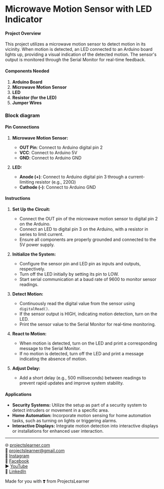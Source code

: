 # Microwave Motion Sensor with LED Indicator

#### Project Overview

This project utilizes a microwave motion sensor to detect motion in its vicinity. When motion is detected, an LED connected to an Arduino board lights up, providing a visual indication of the detected motion. The sensor's output is monitored through the Serial Monitor for real-time feedback.

#### Components Needed

1. **Arduino Board**
2. **Microwave Motion Sensor**
3. **LED**
4. **Resistor (for the LED)**
5. **Jumper Wires**

### Block diagram



#### Pin Connections

1. **Microwave Motion Sensor:**
   - **OUT Pin**: Connect to Arduino digital pin 2
   - **VCC**: Connect to Arduino 5V
   - **GND**: Connect to Arduino GND

2. **LED:**
   - **Anode (+)**: Connect to Arduino digital pin 3 through a current-limiting resistor (e.g., 220Ω)
   - **Cathode (-)**: Connect to Arduino GND

#### Instructions

1. **Set Up the Circuit:**
   - Connect the OUT pin of the microwave motion sensor to digital pin 2 on the Arduino.
   - Connect an LED to digital pin 3 on the Arduino, with a resistor in series to limit current.
   - Ensure all components are properly grounded and connected to the 5V power supply.

2. **Initialize the System:**
   - Configure the sensor pin and LED pin as inputs and outputs, respectively.
   - Turn off the LED initially by setting its pin to LOW.
   - Start serial communication at a baud rate of 9600 to monitor sensor readings.

3. **Detect Motion:**
   - Continuously read the digital value from the sensor using `digitalRead()`.
   - If the sensor output is HIGH, indicating motion detection, turn on the LED.
   - Print the sensor value to the Serial Monitor for real-time monitoring.

4. **React to Motion:**
   - When motion is detected, turn on the LED and print a corresponding message to the Serial Monitor.
   - If no motion is detected, turn off the LED and print a message indicating the absence of motion.

5. **Adjust Delay:**
   - Add a short delay (e.g., 500 milliseconds) between readings to prevent rapid updates and improve system stability.

#### Applications

- **Security Systems:** Utilize the setup as part of a security system to detect intruders or movement in a specific area.
- **Home Automation:** Incorporate motion sensing for home automation tasks, such as turning on lights or triggering alarms.
- **Interactive Displays:** Integrate motion detection into interactive displays or installations for enhanced user interaction.

---

🌐 [projectslearner.com](https://www.projectslearner.com)  
📧 [projectslearner@gmail.com](mailto:projectslearner@gmail.com)  
📸 [Instagram](https://www.instagram.com/projectslearner/)  
📘 [Facebook](https://www.facebook.com/projectslearner)  
▶️ [YouTube](https://www.youtube.com/@ProjectsLearner)  
📘 [LinkedIn](https://www.linkedin.com/in/projectslearner)  

Made for you with ❣️ from ProjectsLearner